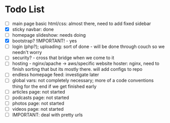 # Todo List
- [ ] main page basic html/css: almost there, need to add fixed sidebar 
- [x] sticky navbar: done
- [ ] homepage slideshow: needs doing
- [x] bootstrap? !IMPORTANT! - yes
- [ ] login (php?); uploading: sort of done - will be done through couch so we needn't worry
- [ ] security? - cross that bridge when we come to it
- [ ] hosting - nginx/apache -> aws/specific website hoster: nginx, need to finish sorting that but its mostly there. will add configs to repo
- [ ] endless homepage feed: investigate later
- [ ] global vars: not completely necessary; more of a code conventions thing for the end if we get finished early
- [ ] articles page: not started
- [ ] podcasts page: not started
- [ ] photos page: not started
- [ ] videos page: not started
- [ ] IMPORTANT: deal with pretty urls